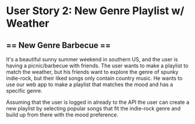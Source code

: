 # User Story 2: New Genre Playlist w/ Weather
## == New Genre Barbecue ==
It's a beautiful sunny summer weekend in southern US, and the user is having a picnic/barbecue with friends. The user wants to make a playlist to match the weather, but his friends want to explore the genre of spunky indie-rock, but their liked songs only contain country music. He wants to use our web app to make a playlist that matches the mood and has a specific genre.

Assuming that the user is logged in already to the API the user can create a new playlist by selecting popular songs that fit the indie-rock genre and build up from there with the mood preference.

